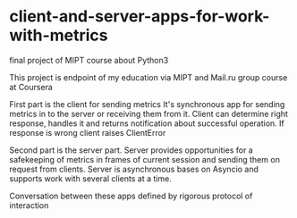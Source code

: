 # client-and-server-apps-for-work-with-metrics
final project of MIPT course about Python3

This project is endpoint of my education via MIPT and Mail.ru group course at Coursera

First part is the client for sending metrics
It's synchronous app for sending metrics in to the server or receiving them from it.
Client can determine right response, handles it and returns notification about successful operation. If response is wrong
client raises ClientError

Second part is the server part.
Server provides opportunities for a safekeeping of metrics in frames of current session and sending them on request from clients.
Server is asynchronous bases on Asyncio and supports work with several clients at a time.

Conversation between these apps defined by rigorous protocol of interaction

